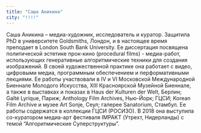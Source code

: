```yaml
---
title: "Саша Аникина"
city: "!!!!"
---
```


Саша Аникина – медиа-художник, исследователь и куратор. Защитила PhD в университете Goldsmiths, Лондон, и в настоящее время преподает в London South Bank University. Ее диссертация посвящена политической эстетике прок-кино (procedural films) - медиа-работ, использующих генеративные алгоритмические техники для создания изображений. В своей художественной практике она работает с видео, цифровыми медиа, программным обеспечением и перформативными лекциями. Ее работы участвовали в IV и VI Московской Международной Биеннале Молодого Искусства, XIII Красноярской Музейной Биеннале, а также в выставках и показах в Haus der Kulturen der Welt, Берлин; Gaîté Lyrique, Париж; Anthology Film Archives, Нью-Йорк; ГЦСИ; Korean Film Archive и музее Art Sonje, Сеул; галерее Sanatorium, Стамбул. Ее работы содержатся в коллекции ГЦСИ (РОСИЗО). В 2018 она выступила со-куратором медиа-арт фестиваля IMPAKT (Утрехт, Нидерланды) с темой “Алгоритмические Суперструктуры”.
